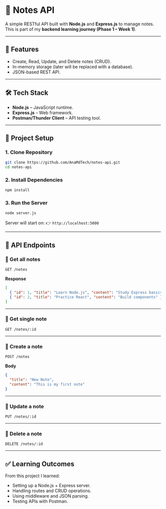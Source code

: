 # 📝 Notes API

A simple RESTful API built with **Node.js** and **Express.js** to manage notes.
This is part of my **backend learning journey (Phase 1 – Week 1)**.

---

## 🚀 Features

* Create, Read, Update, and Delete notes (CRUD).
* In-memory storage (later will be replaced with a database).
* JSON-based REST API.

---

## 🛠️ Tech Stack

* **Node.js** – JavaScript runtime.
* **Express.js** – Web framework.
* **Postman/Thunder Client** – API testing tool.

---

## 📂 Project Setup

### 1. Clone Repository

```bash
git clone https://github.com/AnaMdTech/notes-api.git
cd notes-api
```

### 2. Install Dependencies

```bash
npm install
```

### 3. Run the Server

```bash
node server.js
```

Server will start on:
👉 `http://localhost:5000`

---

## 📌 API Endpoints

### 🔹 Get all notes

```http
GET /notes
```

**Response**

```json
[
  { "id": 1, "title": "Learn Node.js", "content": "Study Express basics" },
  { "id": 2, "title": "Practice React", "content": "Build components" }
]
```

---

### 🔹 Get single note

```http
GET /notes/:id
```

---

### 🔹 Create a note

```http
POST /notes
```

**Body**

```json
{
  "title": "New Note",
  "content": "This is my first note"
}
```

---

### 🔹 Update a note

```http
PUT /notes/:id
```

---

### 🔹 Delete a note

```http
DELETE /notes/:id
```

---

## ✅ Learning Outcomes

From this project I learned:

* Setting up a Node.js + Express server.
* Handling routes and CRUD operations.
* Using middleware and JSON parsing.
* Testing APIs with Postman.